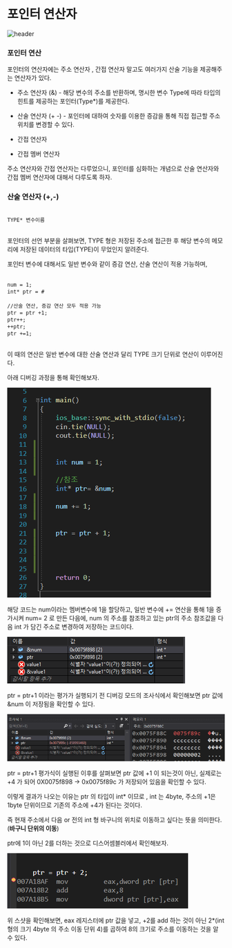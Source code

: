 <h1>포인터 연산자</h1>

 ![header](https://capsule-render.vercel.app/api?color=gradient&type=waving)

### 포인터 연산

포인터의 연산자에는 주소 연산자 , 간접 연산자 말고도 여러가지 산술 기능을 제공해주는 연산자가 있다. 

* 주소 연산자 (&) - 해당 변수의 주소를 반환하며, 명시한 변수 Type에 따라 타입의 힌트를 제공하는 포인터(Type*)를 제공한다.

* 산술 연산자 (+ -) - 포인터에 대하여 숫자를 이용한 증감을 통해 직접 접근할 주소 위치를 변경할 수 있다.
* 간접 연산자 
* 간접 멤버 연산자


주소 연산자와 간접 연산자는 다루었으니, 포인터를 심화하는 개념으로 산술 연산자와 간접 멤버 연산자에 대해서 다루도록 하자.

### 산술 연산자 (+,-) 

<pre>
<code>
TYPE* 변수이름
</code>
</pre>

포인터의 선언 부분을 살펴보면, TYPE 형은 
저장된 주소에 접근한 후 해당 변수의 메모리에 저장된 데이터의 타입(TYPE)이 무었인지 알려준다.

포인터 변수에 대해서도 일반 변수와 같이  증감 연산, 산술 연산이 적용 가능하며,

<pre>
<code>
num = 1;
int* ptr = &num;

//산술 연산, 증감 연산 모두 적용 가능
ptr = ptr +1;
ptr++;
++ptr; 
ptr +=1;
</code>
</pre>

이 때의 연산은 일반 변수에 대한 산술 연산과 달리 TYPE 크기 단위로 연산이 이루어진다.

아래 디버깅 과정을 통해 확인해보자.

![LocalVariableImage](/Images/Pointer8.png) 

해당 코드는 num이라는 멤버변수에 1을 할당하고, 일반 변수에 += 연산을 통해 1을 증가시켜 num= 2 로 만든 다음에, num 의 주소를 참조하고 있는 ptr의 주소 참조값을 다음 int 가 담긴 주소로 변경하여 저장하는 코드이다.

![LocalVariableImage](/Images/Pointer9.png) 


ptr = ptr+1 이라는 평가가 실행되기 전 디버깅 모드의 조사식에서 확인해보면 ptr 값에 &num 이 저장됨을 확인할 수 있다.

![LocalVariableImage](/Images/Pointer10.png) 

ptr = ptr+1 평가식이 실행된 이후를 살펴보면 ptr 값에 +1 이 되는것이 아닌, 실제로는 +4 가 되어 0X0075f898 -> 0x0075f89c 가 저장되어 있음을 확인할 수 있다.

이렇게 결과가 나오는 이유는 ptr 의 타입이 int* 이므로 , int 는 4byte, 주소의 +1은 1byte 단위이므로 기존의 주소에 +4가 된다는 것이다. 

즉 현재 주소에서 다음 or 전의 int 형 바구니의 위치로 이동하고 싶다는 뜻을 의미한다. (**바구니 단위의 이동**)


ptr에 1이 아닌 2를 더하는 것으로 디스어셈블러에서 확인해보자.

![LocalVariableImage](/Images/Pointer11.png) 

위 스샷을 확인해보면, eax 레지스터에 ptr 값을 넣고, +2를 add 하는 것이 아닌 2*(int형의 크기 4byte 의 주소 이동 단위 4)를 곱하여 8의 크기로 주소를 이동하는 것을 알 수 있다.




